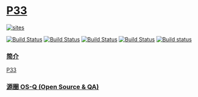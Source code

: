 ﻿# [P33](https://github.com/OS-Q/P33)

[![sites](http://182.61.61.133/link/resources/OSQ.png)](http://www.OS-Q.com)

[![Build Status](https://github.com/OS-Q/P33/workflows/CI/badge.svg)](https://github.com/OS-Q/P33/actions/workflows/CI.yml)
[![Build Status](https://circleci.com/gh/OS-Q/P33.svg?style=svg)](https://circleci.com/gh/OS-Q/P33)
[![Build Status](https://travis-ci.com/OS-Q/P33.svg?branch=master)](https://travis-ci.com/OS-Q/P33)
[![Build Status](https://cloud.drone.io/api/badges/OS-Q/P33/status.svg)](https://cloud.drone.io/OS-Q/P33)
[![Build status](https://ci.appveyor.com/api/projects/status/pgd9a8gwprqw0b3n?svg=true)](https://ci.appveyor.com/project/Qitas/p33)

### [简介](https://github.com/OS-Q/P33/wiki)

[P33](https://github.com/OS-Q/P33)

### [源圈 OS-Q (Open Source & QA) ](http://www.OS-Q.com)
